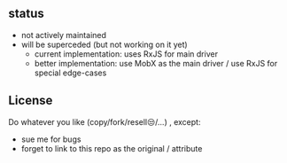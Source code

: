 ## status
 - not actively maintained
 - will be superceded (but not working on it yet)
   + current implementation: uses RxJS for main driver
   + better implementation: use MobX as the main driver / use RxJS for special edge-cases

## License
Do whatever you like (copy/fork/resell😒/...) , except:
 - sue me for bugs
 - forget to link to this repo as the original / attribute
